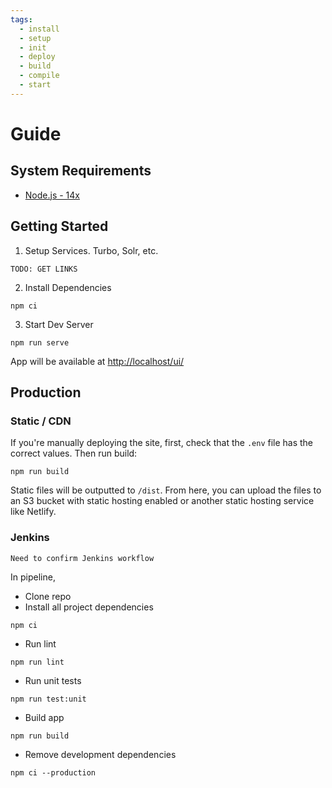 ```yaml
---
tags: 
  - install
  - setup
  - init
  - deploy
  - build
  - compile
  - start
---
```


# Guide

## System Requirements

- [Node.js - 14x](https://nodejs.org/en/)

## Getting Started

1. Setup Services. Turbo, Solr, etc.

```
TODO: GET LINKS
```

2. Install Dependencies

```
npm ci
```

3. Start Dev Server

```
npm run serve
```

App will be available at [http://localhost/ui/](http://localhost/ui/)

## Production

### Static / CDN

If you're manually deploying the site, first, check that the `.env` file has the correct values. Then run build: 

```
npm run build
```

Static files will be outputted to `/dist`. From here, you can upload the files to an S3 bucket with static hosting enabled or another static hosting service like Netlify.

### Jenkins

```
Need to confirm Jenkins workflow
```

In pipeline, 

- Clone repo
- Install all project dependencies
```
npm ci
```
- Run lint
```
npm run lint
```
- Run unit tests
```
npm run test:unit
```
- Build app
```
npm run build
```
- Remove development dependencies
```
npm ci --production
```